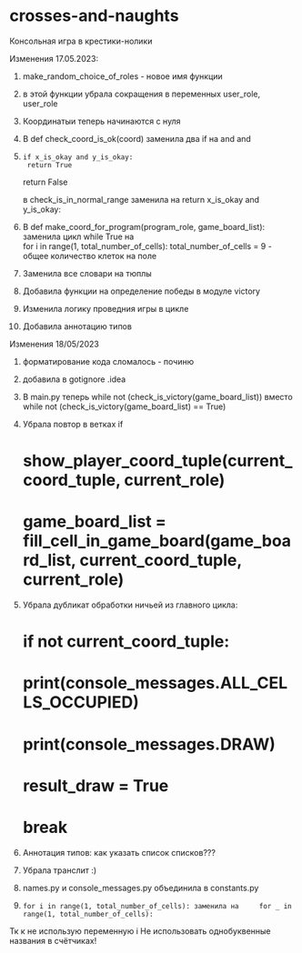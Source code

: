 # crosses-and-naughts
Консольная игра в крестики-нолики

Изменения 17.05.2023:
1. make_random_choice_of_roles - новое имя функции
2. в этой функции убрала сокращения в переменных user_role, user_role
3. Координатыи теперь начинаются с нуля
4. В def check_coord_is_ok(coord) заменила два if на and and
5.     if x_is_okay and y_is_okay:
        return True
    return False
    
    в check_is_in_normal_range
    заменила на 
    return x_is_okay and y_is_okay:
    
6. В def make_coord_for_program(program_role, game_board_list):
заменила цикл
    while True
на    
for i in range(1, total_number_of_cells):
total_number_of_cells = 9 - общее количество клеток на поле
7. Заменила все словари на тюплы
8. Добавила функции на определение победы в модуле victory
9. Изменила логику проведния игры в цикле
10. Добавила аннотацию типов


Изменения 18/05/2023
1. форматирование кода сломалось - починю
2. добавила в gotignore .idea
3. В main.py теперь
 while not (check_is_victory(game_board_list)) вместо  while not (check_is_victory(game_board_list) == True)
4. Убрала повтор в ветках if
    #    show_player_coord_tuple(current_coord_tuple, current_role)
    #    game_board_list = fill_cell_in_game_board(game_board_list, current_coord_tuple, current_role)

5. Убрала дубликат обработки ничьей из главного цикла:
    #    if not current_coord_tuple:
    #        print(console_messages.ALL_CELLS_OCCUPIED)
    #        print(console_messages.DRAW)
    #        result_draw = True
    #        break
6. Аннотация типов: как указать список списков???
7. Убрала транслит :)
8. names.py и console_messages.py объединила в constants.py
9.     for i in range(1, total_number_of_cells): заменила на     for _ in range(1, total_number_of_cells):
Тк к не использую переменную i
Не использовать однобуквенные названия в счётчиках!